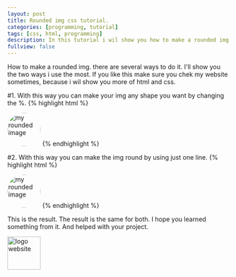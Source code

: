 ```yaml
---
layout: post
title: Rounded img css tutorial.
categories: [programming, tutorial]
tags: [css, html, programming]
description: In this tutorial i wil show you how to make a rounded img.
fullview: false
---
```


How to make a rounded img. there are several ways to do it. I'll show you the two ways i use the most. If you like this make sure you chek my website sometimes, 
because i wil show you more of html and css.

#1. With this way you can make your img any shape you want by changing the %.
{% highlight html %}
<html>
<head>
<style>
img.circular {
    border-top-left-radius: 50% 50%;
    border-top-right-radius: 50% 50%;
    border-bottom-right-radius: 50% 50%;
    border-bottom-left-radius: 50% 50%;
    width: 75px;
}
</style>
</head>
<body>
    <img src="/some/image.png" alt="my rounded image" class="circular">
</body>
</html>
{% endhighlight %}


#2. With this way you can make the img round by using just one line.
{% highlight html %}
<html>
<head>
<style>
img.circular {
    border-radius: 50%;
    width: 75px;
}
</style>
</head>
<body>
    <img src="/some/image.png" alt="my rounded image" class="circular">
</body>
</html>
{% endhighlight %}



This is the result. The result is the same for both. I hope you learned something from it. And helped with your project.

<body>
 <style>
  
  img.circular--square{
            border-top-left-radius: 50% 50%;
            border-top-right-radius: 50% 50%;
            border-bottom-right-radius: 50% 50%;
            border-bottom-left-radius: 50% 50%;
            }
 
  </style>
    <img src="//www.gravatar.com/avatar/4117c229240eddd48e095bc90a0d955f?s=150" alt="logo website" class="circular--square" style="width:75px">
  </body>
